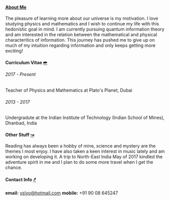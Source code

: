 #### [About Me](index.md)
The pleasure of learning more about our universe is my motivation. I love studying physics and mathematics and I wish to continue my life with this hedonistic goal in mind. I am currently pursuing quantum information theory and am interested in the relation between the mathematical and physical characteritics of information. This journey has pushed me to give up on much of my intuition regarding information and only keeps getting more exciting!

#### Curriculum Vitae [&#11179;](curriculum-vitae.md)
###### 2017 - Present
Teacher of Physics and Mathematics at Plato's Planet, Dubai

###### 2013 - 2017
Undergradute at the Indian Institute of Technology (Indian School of Mines), Dhanbad, India

#### Other Stuff [&#8605;](other-stuff.md)
Reading has always been a hobby of mine, science and mystery are the themes I most enjoy. I have also taken a keen interest in music lately and am working on developing it. A trip to North-East India May of 2017 kindled the adventure spirit in me and I plan to do some more travel when I get the chance.

#### Contact Info [&#11127;](contact.md)
**email:** [vslyo@hotmail.com](vslyo@hotmail.com)
**mobile:** +91 90 08 645247

